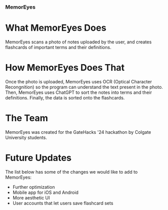 ### MemorEyes

# What MemorEyes Does
MemorEyes scans a photo of notes uploaded by the user, and creates flashcards of important terms and their definitions.

# How MemorEyes Does That
Once the photo is uploaded, MemorEyes uses OCR (Optical Character Recongnition) so the program can understand the text present in the photo. Then, MemorEyes uses ChatGPT to sort the notes into terms and their definitions. Finally, the data is sorted onto the flashcards. 

# The Team
MemorEyes was created for the GateHacks '24 hackathon by Colgate University students. 

# Future Updates
The list below has some of the changes we would like to add to MemorEyes:
- Further optimization
- Mobile app for iOS and Android
- More aesthetic UI
- User accounts that let users save flashcard sets